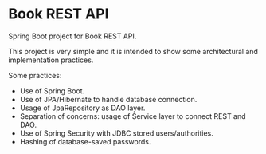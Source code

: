 # Book REST API

Spring Boot project for Book REST API.

This project is very simple and it is intended to show some architectural and implementation practices.

Some practices:
- Use of Spring Boot.
- Use of JPA/Hibernate to handle database connection.
- Usage of JpaRepository as DAO layer.
- Separation of concerns: usage of Service layer to connect REST and DAO.
- Use of Spring Security with JDBC stored users/authorities.
- Hashing of database-saved passwords.

